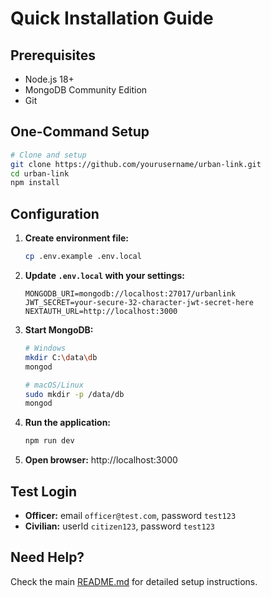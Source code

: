 # Quick Installation Guide

## Prerequisites
- Node.js 18+
- MongoDB Community Edition
- Git

## One-Command Setup

```bash
# Clone and setup
git clone https://github.com/yourusername/urban-link.git
cd urban-link
npm install
```

## Configuration

1. **Create environment file:**
   ```bash
   cp .env.example .env.local
   ```

2. **Update `.env.local` with your settings:**
   ```env
   MONGODB_URI=mongodb://localhost:27017/urbanlink
   JWT_SECRET=your-secure-32-character-jwt-secret-here
   NEXTAUTH_URL=http://localhost:3000
   ```

3. **Start MongoDB:**
   ```bash
   # Windows
   mkdir C:\data\db
   mongod
   
   # macOS/Linux
   sudo mkdir -p /data/db
   mongod
   ```

4. **Run the application:**
   ```bash
   npm run dev
   ```

5. **Open browser:** http://localhost:3000

## Test Login
- **Officer:** email `officer@test.com`, password `test123`
- **Civilian:** userId `citizen123`, password `test123`

## Need Help?
Check the main [README.md](README.md) for detailed setup instructions.